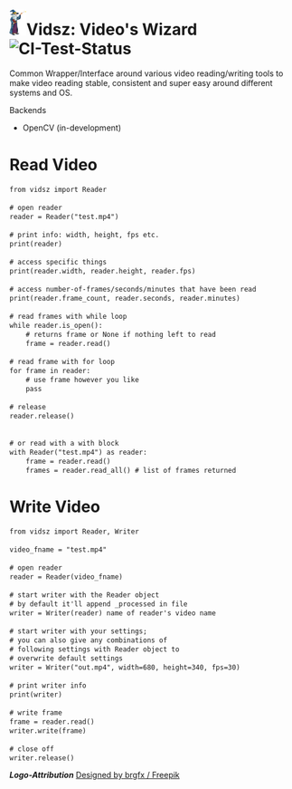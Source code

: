 # <img src="static/logo.png" width="30">Vidsz: Video's Wizard ![CI-Test-Status](https://github.com/BlueMirrors/vidsz/actions/workflows/ci_tests.yml/badge.svg)

Common Wrapper/Interface around various video reading/writing tools to make video reading stable, consistent and super easy around different systems and OS.

Backends

- OpenCV (in-development)

# Read Video

```
from vidsz import Reader

# open reader
reader = Reader("test.mp4")

# print info: width, height, fps etc.
print(reader)

# access specific things
print(reader.width, reader.height, reader.fps)

# access number-of-frames/seconds/minutes that have been read
print(reader.frame_count, reader.seconds, reader.minutes)

# read frames with while loop
while reader.is_open():
    # returns frame or None if nothing left to read
    frame = reader.read()

# read frame with for loop
for frame in reader:
    # use frame however you like
    pass

# release
reader.release()


# or read with a with block
with Reader("test.mp4") as reader:
    frame = reader.read()
    frames = reader.read_all() # list of frames returned
```

# Write Video

```
from vidsz import Reader, Writer

video_fname = "test.mp4"

# open reader
reader = Reader(video_fname)

# start writer with the Reader object
# by default it'll append _processed in file
writer = Writer(reader) name of reader's video name

# start writer with your settings;
# you can also give any combinations of
# following settings with Reader object to
# overwrite default settings
writer = Writer("out.mp4", width=680, height=340, fps=30)

# print writer info
print(writer)

# write frame
frame = reader.read()
writer.write(frame)

# close off
writer.release()
```

***Logo-Attribution***
<a href="http://www.freepik.com">Designed by brgfx / Freepik</a>
